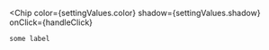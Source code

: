 <Chip
	color={settingValues.color}
	shadow={settingValues.shadow}
	onClick={handleClick}
>
	some label
</Chip>
